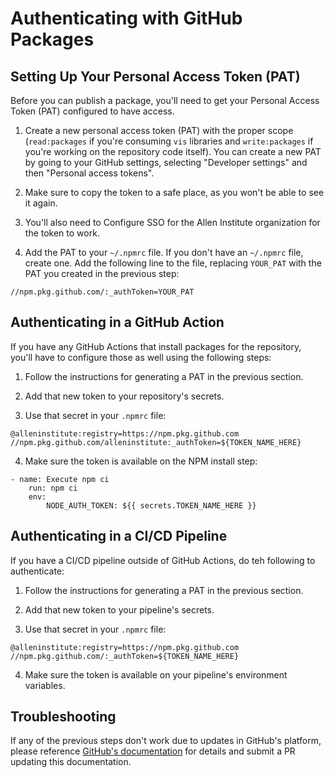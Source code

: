 # Authenticating with GitHub Packages

## Setting Up Your Personal Access Token (PAT)

Before you can publish a package, you'll need to get your Personal Access Token (PAT) configured to have access.

1. Create a new personal access token (PAT) with the proper scope (`read:packages` if you're consuming `vis` libraries and `write:packages` if you're working on the repository code itself). You can create a new PAT by going to your GitHub settings, selecting "Developer settings" and then "Personal access tokens".

2. Make sure to copy the token to a safe place, as you won't be able to see it again.

3. You'll also need to Configure SSO for the Allen Institute organization for the token to work.

4. Add the PAT to your `~/.npmrc` file. If you don't have an `~/.npmrc` file, create one. Add the following line to the file, replacing `YOUR_PAT` with the PAT you created in the previous step:

```
//npm.pkg.github.com/:_authToken=YOUR_PAT
```

## Authenticating in a GitHub Action
If you have any GitHub Actions that install packages for the repository, you'll have to configure those as well using the following steps:

1. Follow the instructions for generating a PAT in the previous section.

2. Add that new token to your repository's secrets.

3. Use that secret in your `.npmrc` file:
```
@alleninstitute:registry=https://npm.pkg.github.com
//npm.pkg.github.com/alleninstitute:_authToken=${TOKEN_NAME_HERE}
```

4. Make sure the token is available on the NPM install step:
```
- name: Execute npm ci
    run: npm ci
    env:
        NODE_AUTH_TOKEN: ${{ secrets.TOKEN_NAME_HERE }}
``` 

## Authenticating in a CI/CD Pipeline
If you have a CI/CD pipeline outside of GitHub Actions, do teh following to authenticate:

1. Follow the instructions for generating a PAT in the previous section.

2. Add that new token to your pipeline's secrets.

3. Use that secret in your `.npmrc` file:
```
@alleninstitute:registry=https://npm.pkg.github.com
//npm.pkg.github.com/:_authToken=${TOKEN_NAME_HERE}
```

4. Make sure the token is available on your pipeline's environment variables.

## Troubleshooting

If any of the previous steps don't work due to updates in GitHub's platform, please reference [GitHub's documentation](https://docs.github.com/en/packages/working-with-a-github-packages-registry/working-with-the-npm-registry) for details and submit a PR updating this documentation.
